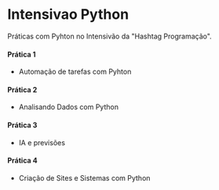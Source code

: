 # Intensivao Python
Práticas com Pyhton no Intensivão da "Hashtag Programação".

#### Prática 1
* Automação de tarefas com Pyhton

#### Prática 2
* Analisando Dados com Python

#### Prática 3
* IA e previsões

#### Prática 4
* Criação de Sites e Sistemas com Python
